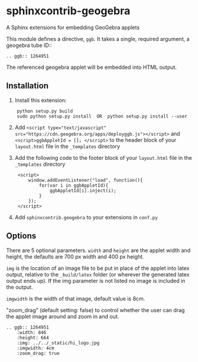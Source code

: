 # sphinxcontrib-geogebra

A Sphinx extensions for embedding GeoGebra applets

This module defines a directive, `ggb`.  It takes a single, required
argument, a geogebra tube ID::

    .. ggb:: 1264951

The referenced geogebra applet will be embedded into HTML output.  

## Installation

1. Install this extension: 

```
    python setup.py build
    sudo python setup.py install  OR  python setup.py install --user
```

2. Add `<script type="text/javascript" src="https://cdn.geogebra.org/apps/deployggb.js"></script>` and `<script>ggbAppletId = []; </script>` to the header block of your `layout.html` file in the `_templates` directory  

3. Add the following code to the footer block of your `layout.html` file in the `_templates` directory

        <script>
            window.addEventListener("load", function(){
                for(var i in ggbAppletId){
                    ggbAppletId[i].inject(i);
                }
            });
        </script>

4. Add `sphinxcontrib.geogebra` to your extensions in `conf.py`

## Options

There are 5 optional parameters.
`width` and `height` are the applet width and height, the defaults are 700 px width and 400 px height. 

`img` is the location of an image file to be put in place of the applet into latex output, relative to the `_build/latex` folder (or wherever the generated latex output ends up). If the img parameter is not listed no image is included in the output. 

`imgwidth` is the width of that image, default value is 8cm.

 
"zoom_drag" (default setting: false) to control whether the user can drag the applet image around and zoom in and out.

```
.. ggb:: 1264951
    :width: 846
    :height: 664
    :img: ../../_static/hi_logo.jpg
    :imgwidth: 4cm
    :zoom_drag: true 
```
